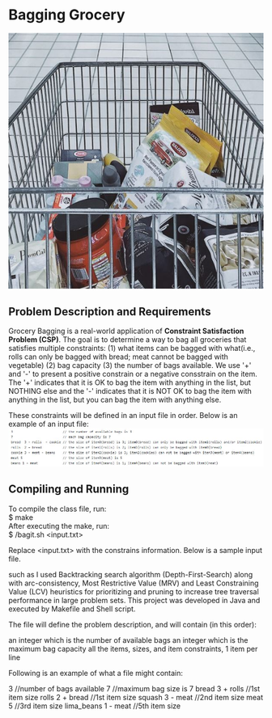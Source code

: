 # Bagging Grocery
![](images/Capture.JPG)

## Problem Description and Requirements
Grocery Bagging is a real-world application of <b>Constraint Satisfaction Problem (CSP)</b>. The goal is to determine a way to bag all groceries that satisfies multiple constraints: (1) what items can be bagged with what(i.e., rolls can only be bagged with bread; meat cannot be bagged with vegetable) (2) bag capacity (3) the number of bags available. We use '+' and '-' to present a positive constrain or a negative consstrain on the item. The '+' indicates that it is OK to bag the item with anything in the list, but NOTHING else and the '-' indicates that it is NOT OK to bag the item with anything in the list, but you can bag the item with anything else.<br/>

These constraints will be defined in an input file in order. Below is an example of an input file:<br/>
![](images/input.JPG)

## Compiling and Running
To compile the class file, run:<br />
$ make<br />
After executing the make, run:<br />
$ /bagit.sh <input.txt><br />


Replace <input.txt> with the constrains information. Below is a sample input file. 

such as  I used Backtracking search algorithm (Depth-First-Search) along with arc-consistency, Most Restrictive Value (MRV) and Least Constraining Value (LCV) heuristics for prioritizing and pruning to increase tree traversal performance in large problem sets. This project was developed in Java and executed by Makefile and Shell script.

The file will define the problem description, and will contain (in this order):

an integer which is the number of available bags
an integer which is the maximum bag capacity
all the items, sizes, and item constraints, 1 item per line


Following is an example of what a file might contain:

3                   //number of bags available
7                   //maximum bag size is 7
bread  3 + rolls    //1st item size
rolls  2 + bread    //1st item size
squash 3 - meat     //2nd item size
meat   5            //3rd item size
lima_beans 1 - meat //5th item size

